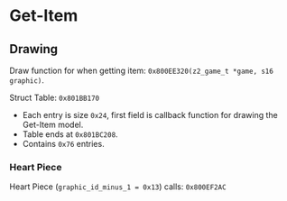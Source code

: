 Get-Item
========

## Drawing

Draw function for when getting item: `0x800EE320(z2_game_t *game, s16 graphic)`.

Struct Table: `0x801BB170`
- Each entry is size `0x24`, first field is callback function for drawing the Get-Item model.
- Table ends at `0x801BC208`.
- Contains `0x76` entries.

### Heart Piece

Heart Piece (`graphic_id_minus_1 = 0x13`) calls: `0x800EF2AC`
